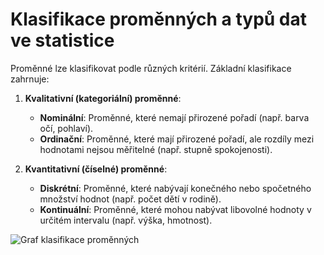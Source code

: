 # Klasifikace proměnných a typů dat ve statistice

Proměnné lze klasifikovat podle různých kritérií. Základní klasifikace zahrnuje:

1. **Kvalitativní (kategoriální) proměnné**:
   - **Nominální**: Proměnné, které nemají přirozené pořadí (např. barva očí, pohlaví).
   - **Ordinační**: Proměnné, které mají přirozené pořadí, ale rozdíly mezi hodnotami nejsou měřitelné (např. stupně spokojenosti).

2. **Kvantitativní (číselné) proměnné**:
   - **Diskrétní**: Proměnné, které nabývají konečného nebo spočetného množství hodnot (např. počet dětí v rodině).
   - **Kontinuální**: Proměnné, které mohou nabývat libovolné hodnoty v určitém intervalu (např. výška, hmotnost).

![Graf klasifikace proměnných](path/to/your/image.png)
